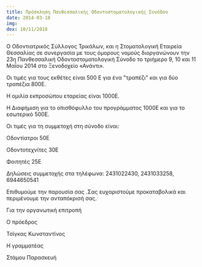 ```yaml
---
title: Πρόσκληση Πανθεσσαλικής Οδοντοστοματολογικής Συνόδου
date: 2014-03-18
img:
dex: 10/11/2018
---
```

Ο Οδοντιατρικός Σύλλογος Τρικάλων, και η Στοματολογική Εταιρεία Θεσσαλίας σε συνεργασία με τους όμορους νομούς διοργανώνουν την 23η Πανθεσσαλική Οδοντοστοματολογική Σύνοδο το τριήμερο 9, 10 και 11 Μαΐου 2014 στο Ξενοδοχείο «Ανάντι».

Οι τιμές για τους εκθέτες είναι 500 E για ένα "τραπέζι"  και για δύο τραπέζια 800Ε.

Η ομιλία εκπροσώπου εταρείας είναι 1000Ε.

Η Διαφήμιση για το οπισθόφυλλο του προγράμματος 1000E και για το εσωτερικό 500Ε. 

Οι τιμές για τη συμμετοχή στη σύνοδο είναι:

Οδοντίατροι 50Ε

Οδοντοτεχνίτες 30Ε

Φοιτητές 25Ε

Δηλώσεις συμμετοχής στα τηλέφωνα: 2431022430, 2431033258, 6944650541

 Επιθυμούμε την παρουσία σας .Σας ευχαριστούμε προκαταβολικά και περιμένουμε την ανταπόκρισή σας.
 
 

Για την οργανωτική επιτροπή

Ο πρόεδρος                                                                 

Τσίγκας Κωνσταντίνος  

Η γραμματέας

Στάμου Παρασκευή